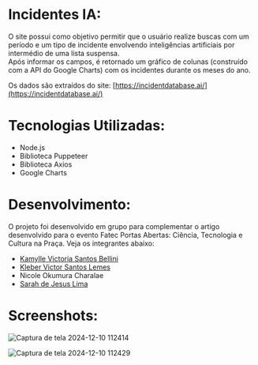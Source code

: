 # Incidentes IA:

O site possui como objetivo permitir que o usuário realize buscas com um período e um tipo de incidente envolvendo inteligências artificiais por intermédio de uma lista suspensa.  
Após informar os campos, é retornado um gráfico de colunas (construído com a API do Google Charts) com os incidentes durante os meses do ano.

Os dados são extraídos do site: [https://incidentdatabase.ai/](https://incidentdatabase.ai/)

# Tecnologias Utilizadas:

- Node.js
- Biblioteca Puppeteer
- Biblioteca Axios
- Google Charts

# Desenvolvimento:

O projeto foi desenvolvido em grupo para complementar o artigo desenvolvido para o evento Fatec Portas Abertas: Ciência, Tecnologia e Cultura na Praça. Veja os integrantes abaixo:

- [Kamylle Victoria Santos Bellini](https://github.com/kamyllevictoria)
- [Kleber Victor Santos Lemes](https://github.com/KleberV10)
- Nicole Okumura Charalae
- [Sarah de Jesus Lima](https://github.com/ImNotSarah)

# Screenshots:

![Captura de tela 2024-12-10 112414](https://github.com/user-attachments/assets/2c529d7f-acd0-4c52-bc8d-6e47e4c90964)

![Captura de tela 2024-12-10 112429](https://github.com/user-attachments/assets/1dffb826-77b9-4ad1-a17b-0acdae4ff6ff)
